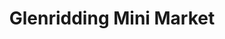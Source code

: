 ---
title: "Glenridding Mini Market"
url: /glenridding/glenridding-mini-market/
shop: Lebensmittel
---